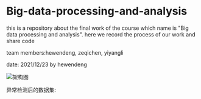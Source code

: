 # Big-data-processing-and-analysis
this is a repository about the final work of the course which name is "Big data processing and analysis".
here we record the process of our work and share code

team members:hewendeng, zeqichen, yiyangli

date: 2021/12/23 by hewendeng

![架构图](https://user-images.githubusercontent.com/65102150/147813068-8cefe47e-ad20-4b8b-b29d-8fc7d4454112.PNG)


异常检测后的数据集:
